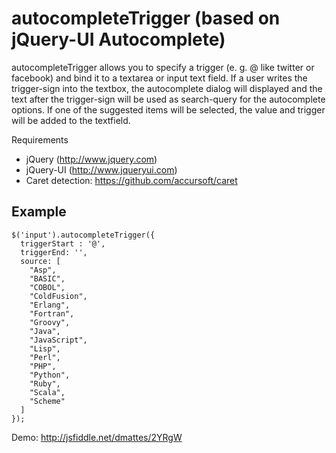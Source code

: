 autocompleteTrigger (based on jQuery-UI Autocomplete)
================================

autocompleteTrigger allows you to specify a trigger (e. g. @ like twitter or facebook) and bind it to a textarea or input text field.
If a user writes the trigger-sign into the textbox, the autocomplete dialog will displayed and the text after the trigger-sign will be used as search-query for the autocomplete options. If one of the suggested items will be selected, the value and trigger will be added to the textfield.

Requirements

  - jQuery (http://www.jquery.com)
  - jQuery-UI (http://www.jqueryui.com)
  - Caret detection: https://github.com/accursoft/caret

Example
---
```
$('input').autocompleteTrigger({
  triggerStart : '@',
  triggerEnd: '',
  source: [
    "Asp",
    "BASIC",
    "COBOL",
    "ColdFusion",
    "Erlang",
    "Fortran",
    "Groovy",
    "Java",
    "JavaScript",
    "Lisp",
    "Perl",
    "PHP",
    "Python",
    "Ruby",
    "Scala",
    "Scheme"
  ]
});
```

Demo: http://jsfiddle.net/dmattes/2YRgW
